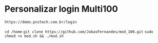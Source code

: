 # Personalizar login Multi100

```bash
https://demo.pnztech.com.br/login
```  
```cd /home```
```git clone https://github.com/JobasFernandes/mod_100.git```
```sudo chmod +x mod.sh && ./mod.sh```
